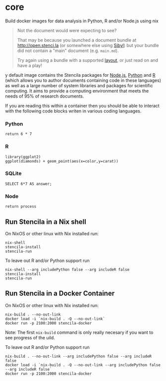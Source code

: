 # core

Build docker images for data analysis in Python, R and/or Node.js using nix

> Not the document would were expecting to see?
>
> That may be because you launched a document bundle at http://open.stenci.la (or somewhere else using [Sibyl](https://github.com/stencila/sibyl)) but your bundle did not contain a "main" document (e.g. `main.md`).
>
> Try again using a bundle with a supported [layout](https://sibyl.surge.sh), or just read on and have a play!

y default image contains the Stencila packages for [Node.js](https://github.com/stencila/node), [Python](https://github.com/stencila/python) and [R](https://github.com/stencila/r) (which allows you to author documents containing code in these languages) as well as a large number of system libraries and packages for scientific computing. It aims to provide a computing environment that meets the needs of 95% of research documents.

If you are reading this within a container then you should be able to interact with the following code blocks writen in various coding languages.

### Python

```run(){py}
return 6 * 7
```

### R

```run(){r}
library(ggplot2) 
ggplot(diamonds) + geom_point(aes(x=color,y=carat))
```

### SQLite

```run(){sqlite}
SELECT 6*7 AS answer;
```

### Node

```run(){node}
return process
```

## Run Stencila in a Nix shell

On NixOS or other linux with Nix installed run:

```
nix-shell
stencila-install
stencila-run
```

To leave out R and/or Python support run

```
nix-shell --arg includePython false --arg includeR false
stencila-install
stencila-run
```

## Run Stencila in a Docker Container

On NixOS or other linux with Nix installed run:

```
nix-build . --no-out-link
docker load -i `nix-build . -Q --no-out-link`
docker run -p 2100:2000 stencila-docker
````

Note: The first `nix-build` command is only really necesary if you want to see progress of the uild.

To leave out R and/or Python support run

```
nix-build . --no-out-link --arg includePython false --arg includeR false
docker load -i `nix-build . -Q --no-out-link --arg includePython false --arg includeR false`
docker run -p 2100:2000 stencila-docker
````


